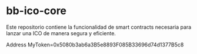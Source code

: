 # bb-ico-core
Este repositorio contiene la funcionalidad de smart contracts necesaria para lanzar una ICO de manera segura y eficiente.


Address MyToken=0x5080b3ab6a3B5e8893F085B33696d74d1377B5c8